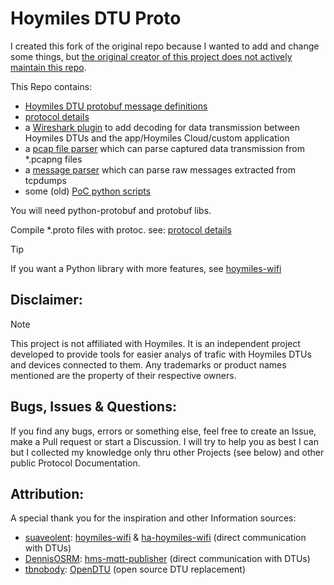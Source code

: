# Hoymiles DTU Proto

I created this fork of the original repo because I wanted to add and change some things, but [the original creator of this project does not actively maintain this repo](https://github.com/henkwiedig/Hoymiles-DTU-Proto/pull/2#issuecomment-2438218730).

This Repo contains:
- [Hoymiles DTU protobuf message definitions](protobuf)
- [protocol details](protocol.md)
- a [Wireshark plugin](Wireshark) to add decoding for data transmission between Hoymiles DTUs and the app/Hoymiles Cloud/custom application
- a [pcap file parser](pcap_parser.py) which can parse captured data transmission from *.pcapng files
- a [message parser](message_parser.py) which can parse raw messages extracted from tcpdumps
- some (old) [PoC python scripts](PoC)

You will need python-protobuf and protobuf libs.

Compile *.proto files with protoc. see: [protocol details](protocol.md)

> [!TIP]
> If you want a Python library with more features, see [hoymiles-wifi](https://github.com/suaveolent/hoymiles-wifi)


## Disclaimer: 
> [!NOTE]
> This project is not affiliated with Hoymiles. It is an independent project developed to provide tools for easier analys of trafic with Hoymiles DTUs and devices connected to them. Any trademarks or product names mentioned are the property of their respective owners.


## Bugs, Issues & Questions:

If you find any bugs, errors or something else, feel free to create an Issue, make a Pull request or start a Discussion. I will try to help you as best I can but I collected my knowledge only thru other Projects (see below) and other public Protocol Documentation.


## Attribution:

A special thank you for the inspiration and other Information sources:

- [suaveolent](https://github.com/suaveolent): [hoymiles-wifi](https://github.com/suaveolent/hoymiles-wifi) & [ha-hoymiles-wifi](ha-hoymiles-wifi) (direct communication with DTUs)
- [DennisOSRM](https://github.com/DennisOSRM): [hms-mqtt-publisher](https://github.com/DennisOSRM/hms-mqtt-publisher) (direct communication with DTUs)
- [tbnobody](https://github.com/tbnobody): [OpenDTU](https://github.com/tbnobody/OpenDTU) (open source DTU replacement)